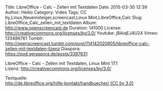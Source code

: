 Title: LibreOffice - Calc - Zellen mit Textdaten
Date: 2015-03-30 12:39
Author: Heiko
Category: Video
Tags: CC by,Linux,Neueinsteiger,screencast,Linux Mint,LibreOffice,Calc
Slug: LibreOffice_Calc_zellen_mit_textdaten
Album: http://www.openscreencast.de
Duration: 141000
License: http://creativecommons.org/licenses/by/3.0/
Youtube: jBAiqEJ4U24
Vimeo: 133486761
Tumblr: http://openscreencast.tumblr.com/post/114142020605/libreoffice-calc-zellen-mit-textdaten-lizenz
Diaspora: https://pod.geraspora.de/posts/3397631

LibreOffice - Calc - Zellen mit Textdaten, Linux Mint 17.1  
Lizenz: <http://creativecommons.org/licenses/by/3.0/>  
  
Textquelle:  
[http://de.libreoffice.org/hilfe-kontakt/handbuecher/ (CC by
3.0)](http://de.libreoffice.org/hilfe-kontakt/handbuecher/)

